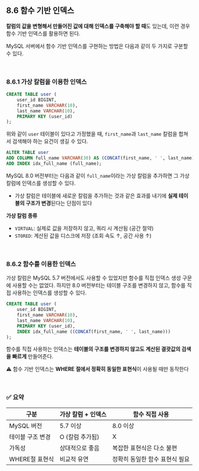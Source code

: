 ## 8.6 함수 기반 인덱스
**칼럼의 값을 변형해서 만들어진 값에 대해 인덱스를 구축해야 할 때**도 있는데, 이런 경우 함수 기반 인덱스를 활용하면 된다.

MySQL 서버에서 함수 기반 인덱스를 구현하는 방법은 다음과 같이 두 가지로 구분할 수 있다.

<br>

### 8.6.1 가상 칼럼을 이용한 인덱스
```sql
CREATE TABLE user (
    user_id BIGINT,
    first_name VARCHAR(10),
    last_name VARCHAR(10),
    PRIMARY KEY (user_id)
);
```
위와 같이 `user` 테이블이 있다고 가정했을 때, `first_name`과 `last_name` 칼럼을 합쳐서 검색해야 하는 요건이 생길 수 있다.
```sql
ALTER TABLE user
ADD COLUMN full_name VARCHAR(30) AS (CONCAT(first_name, ' ', last_name)) VIRTUAL,
ADD INDEX idx_full_name (full_name);
```

MySQL 8.0 버전부터는 다음과 같이 `full_name`이라는 가상 칼럼을 추가하면 그 가상 칼럼에 인덱스를 생성할 수 있다.
- 가상 칼럼은 테이블에 새로운 칼럼을 추가하는 것과 같은 효과를 내기에 **실제 테이블의 구조가 변경**된다는 단점이 있다

**가상 칼럼 종류**
- `VIRTUAL`: 실제로 값을 저장하지 않고, 쿼리 시 계산됨 (공간 절약)
- `STORED`: 계산된 값을 디스크에 저장 (조회 속도 ↑, 공간 사용 ↑)

<br>

### 8.6.2 함수를 이용한 인덱스
가상 칼럼은 MySQL 5.7 버전에서도 사용할 수 있었지만 함수를 직접 인덱스 생성 구문에 사용할 수는 없었다. 하지만 8.0 버전부터는 테이블 구조를 변경하지 않고, 함수를 직접 사용하는 인덱스를 생성할 수 있다.
```sql
CREATE TABLE user (
    user_id BIGINT,
    first_name VARCHAR(10),
    last_name VARCHAR(10),
    PRIMARY KEY (user_id),
    INDEX idx_full_name ((CONCAT(first_name, ' ', last_name)))
);
```

함수를 직접 사용하는 인덱스는 **테이블의 구조를 변경하지 않고도 계산된 결괏값의 검색을 빠르게** 만들어준다.

⚠️ 함수 기반 인덱스는 **WHERE 절에서 정확히 동일한 표현식**이 사용될 때만 동작한다

<br>

### ✅ 요약
| 구분             | 가상 칼럼 + 인덱스       | 함수 직접 사용                    |
|------------------|---------------------------|-----------------------------------|
| MySQL 버전       | 5.7 이상                  | 8.0 이상                          |
| 테이블 구조 변경 | O (칼럼 추가됨)          | X                                 |
| 가독성           | 상대적으로 좋음           | 복잡한 표현식은 다소 불편        |
| WHERE절 표현식   | 비교적 유연               | 정확히 동일한 함수 표현식 필요   |
